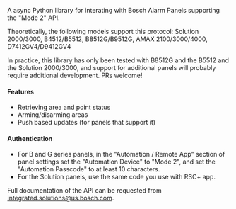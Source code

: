 A async Python library for interating with Bosch Alarm Panels supporting the "Mode 2" API.

Theoretically, the following models support this protocol: Solution 2000/3000, B4512/B5512, B8512G/B9512G, AMAX 2100/3000/4000, D7412GV4/D9412GV4

In practice, this library has only been tested with B8512G and the B5512 and the Solution 2000/3000, and support for additional panels will probably require additional development. PRs welcome!

#### Features
- Retrieving area and point status
- Arming/disarming areas
- Push based updates (for panels that support it)

#### Authentication
- For B and G series panels, in the "Automation / Remote App" section of panel settings set the "Automation Device" to "Mode 2", and set the "Automation Passcode" to at least 10 characters.
- For the Solution panels, use the same code you use with RSC+ app.

Full documentation of the API can be requested from
integrated.solutions@us.bosch.com.
